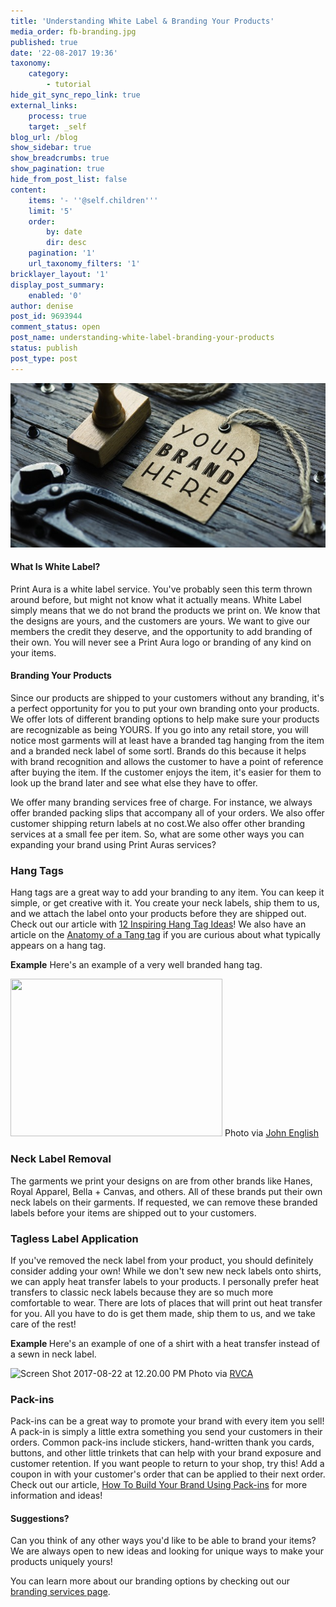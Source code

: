 ```yaml
---
title: 'Understanding White Label & Branding Your Products'
media_order: fb-branding.jpg
published: true
date: '22-08-2017 19:36'
taxonomy:
    category:
        - tutorial
hide_git_sync_repo_link: true
external_links:
    process: true
    target: _self
blog_url: /blog
show_sidebar: true
show_breadcrumbs: true
show_pagination: true
hide_from_post_list: false
content:
    items: '- ''@self.children'''
    limit: '5'
    order:
        by: date
        dir: desc
    pagination: '1'
    url_taxonomy_filters: '1'
bricklayer_layout: '1'
display_post_summary:
    enabled: '0'
author: denise
post_id: 9693944
comment_status: open
post_name: understanding-white-label-branding-your-products
status: publish
post_type: post
---
```


![](fb-branding.jpg)

<h4>What Is White Label?</h4>
Print Aura is a white label service. You've probably seen this term thrown around before, but might not know what it actually means. White Label simply means that we do not brand the products we print on. We know that the designs are yours, and the customers are yours. We want to give our members the credit they deserve, and the opportunity to add branding of their own. You will never see a Print Aura logo or branding of any kind on your items.

<h4>Branding Your Products</h4>
Since our products are shipped to your customers without any branding, it's a perfect opportunity for you to put your own branding onto your products. We offer lots of different branding options to help make sure your products are recognizable as being YOURS. If you go into any retail store, you will notice most garments will at least have a branded tag hanging from the item and a branded neck label of some sortl. Brands do this because it helps with brand recognition and allows the customer to have a point of reference after buying the item. If the customer enjoys the item, it's easier for them to look up the brand later and see what else they have to offer.

We offer many branding services free of charge. For instance, we always offer branded packing slips that accompany all of your orders. We also offer customer shipping return labels at no cost.We also offer other branding services at a small fee per item. So, what are some other ways you can expanding your brand using Print Auras services?

<h3>Hang Tags</h3>
Hang tags are a great way to add your branding to any item. You can keep it simple, or get creative with it. You create your neck labels, ship them to us, and we attach the label onto your products before they are shipped out. Check out our article with <a href="https://printaura.com/12-inspiring-hang-tag-designs/" target="_blank">12 Inspiring Hang Tag Ideas</a>! We also have an article on the <a href="https://printaura.com/anatomy-of-an-awesome-hang-tag" target="_blank">Anatomy of a Tang tag</a> if you are curious about what typically appears on a hang tag.

<strong>Example</strong>
Here's an example of a very well branded hang tag.

<img src="https://printaura.com/wp-content/uploads/2015/12/Voila_Capture-2015-12-29_11-04-09_AM.png" alt="" width="339" height="252" />
Photo via <a href="https://www.behance.net/gallery/21327309/Broken-Rabbit-Apparel-Branding" target="_blank">John English</a>

<h3>Neck Label Removal</h3>
The garments we print your designs on are from other brands like Hanes, Royal Apparel, Bella + Canvas, and others. All of these brands put their own neck labels on their garments. If requested, we can remove these branded labels before your items are shipped out to your customers.

<h3>Tagless Label Application</h3>
If you've removed the neck label from your product, you should definitely consider adding your own! While we don't sew new neck labels onto shirts, we can apply heat transfer labels to your products. I personally prefer heat transfers to classic neck labels because they are so much more comfortable to wear. There are lots of places that will print out heat transfer for you. All you have to do is get them made, ship them to us, and we take care of the rest!

<strong>Example </strong>
Here's an example of one of a shirt with a heat transfer instead of a sewn in neck label.

<img class="alignnone  wp-image-9705260" src="https://printaura.com/wp-content/uploads/2017/08/Screen-Shot-2017-08-22-at-12.20.00-PM.png" alt="Screen Shot 2017-08-22 at 12.20.00 PM" width="559" height="413" />
Photo via <a href="https://www.rvca.com/" target="_blank">RVCA</a>

<h3>Pack-ins</h3>
Pack-ins can be a great way to promote your brand with every item you sell! A pack-in is simply a little extra something you send your customers in their orders. Common pack-ins include stickers, hand-written thank you cards, buttons, and other little trinkets that can help with your brand exposure and customer retention. If you want people to return to your shop, try this! Add a coupon in with your customer's order that can be applied to their next order.  
Check out our article, <a href="https://printaura.com/how-to-build-your-brand-using-pack-ins/" target="_blank">How To Build Your Brand Using Pack-ins</a> for more information and ideas!
<h4>Suggestions?</h4>
Can you think of any other ways you'd like to be able to brand your items? We are always open to new ideas and looking for unique ways to make your products uniquely yours!

You can learn more about our branding options by checking out our <a href="https://printaura.com/branding" target="_blank">branding services page</a>.